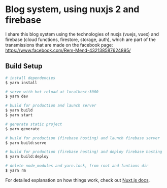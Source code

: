 # Blog system, using nuxjs 2 and firebase

I share this blog system using the technologies of nuxjs (vuejs, vuex) and firebase (cloud functions, firestore, storage, auth), which are part of the transmissions that are made on the facebook page: https://www.facebook.com/Rem-Mend-432138587624895/

## Build Setup

```bash
# install dependencies
$ yarn install

# serve with hot reload at localhost:3000
$ yarn dev

# build for production and launch server
$ yarn build
$ yarn start

# generate static project
$ yarn generate

# build for production (firebase hosting) and launch firebase server
$ yarn build:serve

# build for production (firebase hosting) and deploy firebase hosting
$ yarn build:deploy

# delete node_modules and yarn.lock, from root and funtions dir
$ yarn rm

```

For detailed explanation on how things work, check out [Nuxt.js docs](https://nuxtjs.org).

